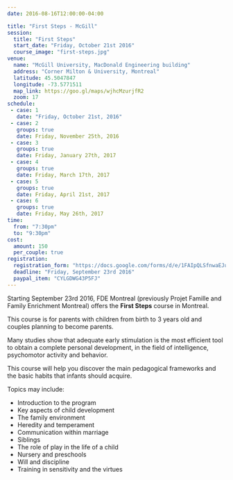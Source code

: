 ```yaml
---
date: 2016-08-16T12:00:00-04:00

title: "First Steps - McGill"
session:
  title: "First Steps"
  start_date: "Friday, October 21st 2016"
  course_image: "first-steps.jpg"
venue:
  name: "McGill University, MacDonald Engineering building"
  address: "Corner Milton & University, Montreal"
  latitude: 45.5047847
  longitude: -73.5771511
  map_link: https://goo.gl/maps/wjhcMzurjfR2
  zoom: 17
schedule:
 - case: 1
   date: "Friday, October 21st, 2016"
 - case: 2
   groups: true
   date: Friday, November 25th, 2016
 - case: 3
   groups: true
   date: Friday, January 27th, 2017
 - case: 4
   groups: true
   date: Friday, March 17th, 2017
 - case: 5
   groups: true
   date: Friday, April 21st, 2017
 - case: 6
   groups: true
   date: Friday, May 26th, 2017
time:
  from: "7:30pm"
  to: "9:30pm"
cost:
  amount: 150
  per_couple: true
registration:
  registration_form: "https://docs.google.com/forms/d/e/1FAIpQLSfnwaEJuYes8yiOHPLUst34BlbIaKcWXSSlN3g0AhKaUXLexw/viewform"
  deadline: "Friday, September 23rd 2016"
  paypal_item: "CYLGDWG43P5FJ"
---
```


Starting September 23rd 2016, FDE Montreal (previously Projet Famille and Family Enrichment Montreal) offers the **First Steps** course in Montreal.

This course is for parents with children from birth to 3 years old and couples planning to become parents.

Many studies show that adequate early stimulation is the most efficient tool to obtain a complete personal development, in the field of intelligence, psychomotor activity and behavior.

This course will help you discover the main pedagogical frameworks and the basic habits that infants should acquire.

Topics may include:

* Introduction to the program
* Key aspects of child development
* The family environment
* Heredity and temperament
* Communication within marriage
* Siblings
* The role of play in the life of a child
* Nursery and preschools
* Will and discipline
* Training in sensitivity and the virtues

<!--more-->
